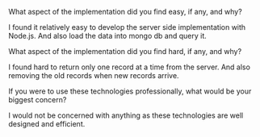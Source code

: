 What aspect of the implementation did you find easy, if any, and why?

I found it relatively easy to develop the server side implementation with Node.js. And also load the data into mongo db and query it.

What aspect of the implementation did you find hard, if any, and why?

I found hard to return only one record at a time from the server. And also removing the old records when new records arrive.

If you were to use these technologies professionally, what would be your biggest concern?

I would not be concerned with anything as these technologies are well designed and efficient.
